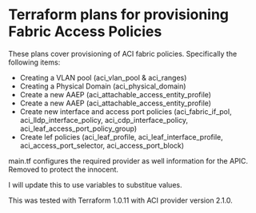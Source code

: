 # <h1>Terraform plans for provisioning Fabric Access Policies</h1>

These plans cover provisioning of ACI fabric policies. Specifically the following
items:

- Creating a VLAN pool (aci_vlan_pool & aci_ranges)
- Creating a Physical Domain (aci_physical_domain)
- Create a new AAEP (aci_attachable_access_entity_profile)
- Create a new AAEP (aci_attachable_access_entity_profile)
- Create new interface and access port policies (aci_fabric_if_pol, aci_lldp_interface_policy,
aci_cdp_interface_policy, aci_leaf_access_port_policy_group)
- Create lef policies (aci_leaf_profile, aci_leaf_interface_profile, aci_access_port_selector,
aci_access_port_block)

main.tf configures the required provider as well information for the APIC. Removed to protect the innocent. 

I will update this to use variables to substitue values.

This was tested with Terraform 1.0.11 with ACI provider version 2.1.0.
